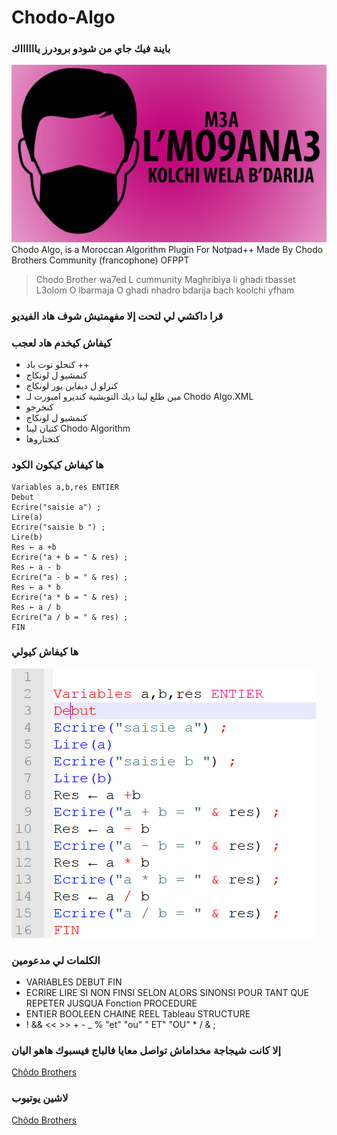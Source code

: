 # Chodo-Algo
### باينة فيك جاي من شودو برودرز يااااااك 

![Chodo](https://raw.githubusercontent.com/Baronsindo/Chodo-Algo/master/M%20(17).png)
Chodo Algo, is a Moroccan Algorithm Plugin For Notpad++ Made By Chodo Brothers Community (francophone) OFPPT

> Chodo Brother wa7ed L cummunity Maghribiya li ghadi tbasset L3olom O lbarmaja O ghadi nhadro bdarija bach koolchi yfham 

### قرا داكشي لي لتحت إلا مفهمتيش شوف هاد الفيديو


### كيفاش كيخدم هاد لعجب
- كنحلو نوت باد ++
- كنمشيو ل لونكاج
- كنزلو ل ديفاين يور لونكاج
- مين طلع لينا ديك التويشية كنديرو امبورت لـ Chodo Algo.XML
- كنخرجو 
- كنمشيو ل لونكاج 
- كتبان لينا Chodo Algorithm 
- كنختاروها


### ها كيفاش كيكون الكود
```
Variables a,b,res ENTIER 
Debut 
Ecrire("saisie a") ;
Lire(a)
Ecrire("saisie b ") ;
Lire(b)
Res ← a +b
Ecrire("a + b = " & res) ;
Res ← a - b
Ecrire("a - b = " & res) ;
Res ← a * b
Ecrire("a * b = " & res) ;
Res ← a / b
Ecrire("a / b = " & res) ;
FIN
```

### ها كيفاش كيولي
![ها كيفاش كيولي](https://raw.githubusercontent.com/Baronsindo/Chodo-Algo/master/Code.PNG)

### الكلمات لي مدعومين 
- VARIABLES DEBUT FIN 
- ECRIRE LIRE SI NON FINSI SELON ALORS SINONSI POUR TANT QUE REPETER JUSQUA Fonction PROCEDURE
- ENTIER BOOLEEN CHAINE REEL Tableau STRUCTURE
- ! && << >> + - _ % "et" "ou" " ET" "OU" * / & ;

### إلا كانت شيجاجة مخداماش تواصل معايا فالباج فيسبوك هاهو اليان
[ِChôdo Brothers](https://www.facebook.com/chodoBrothers)

### لاشين يوتيوب 
[ِChôdo Brothers](https://www.youtube.com/channel/UCg24iULyxUCUBiR216c_psg)
